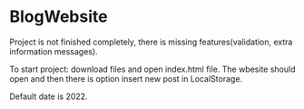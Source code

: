 # BlogWebsite
Project is not finished completely, there is missing features(validation, extra information messages).

To start project: download files and open index.html file. The wbesite should open and then there is option insert new post in LocalStorage.

Default date is 2022.
